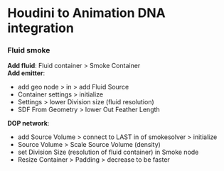 # Houdini to Animation DNA integration

### Fluid smoke
**Add fluid**: Fluid container > Smoke Container  
**Add emitter**:
- add geo node > in > add Fluid Source
- Container settings > initialize
- Settings > lower Division size (fluid resolution) 
- SDF From Geometry > lower Out Feather Length  

**DOP network**:
- add Source Volume > connect to LAST in of smokesolver > initialize
- Source Volume > Scale Source Volume (density)
- set Division Size (resolution of fluid container) in Smoke node
- Resize Container > Padding > decrease to be faster

